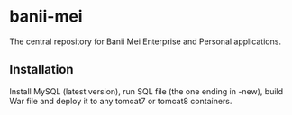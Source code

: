 # banii-mei

The central repository for Banii Mei Enterprise and Personal applications.

## Installation
Install MySQL (latest version), run SQL file (the one ending in -new), build War file and deploy it to any tomcat7 or tomcat8 containers.
